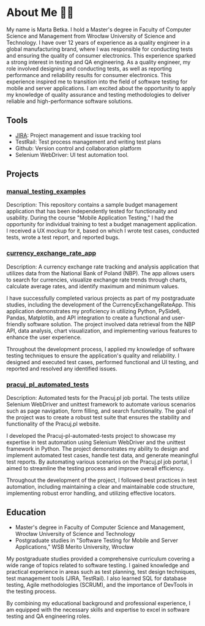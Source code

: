 <!DOCTYPE html>
<html lang="en">

<head>
  <meta charset="UTF-8">
  <meta name="viewport" content="width=device-width, initial-scale=1.0">
</head>

<body>
 <h1>About Me &#x1F64B;&#x200D;&#x2640;&#xFE0F;</h1>
  <p>My name is Marta Betka. I hold a Master's degree in Faculty of Computer Science and Management from Wrocław University of Science and Technology. I have over 12 years of experience as a quality engineer in a global manufacturing brand, where I was responsible for conducting tests and ensuring the quality of consumer electronics. This experience sparked a strong interest in testing and QA engineering. As a quality engineer, my role involved designing and conducting tests, as well as reporting performance and reliability results for consumer electronics. This experience inspired me to transition into the field of software testing for mobile and server applications. I am excited about the opportunity to apply my knowledge of quality assurance and testing methodologies to deliver reliable and high-performance software solutions.</p>

  <h2>Tools</h2>
  <ul>
    <li><a href="https://drive.google.com/drive/folders/1GglPppQT9fQdYuoqHn1Ou5it5HREB1su?usp=sharing" style="text-decoration: underline;">JIRA</a>: Project management and issue tracking tool</li>
    <li>TestRail: Test process management and writing test plans</li>
    <li>Github: Version control and collaboration platform</li>
    <li>Selenium WebDriver: UI test automation tool.</li>
  </ul>

  <h2>Projects</h2>
  <h3><a href="https://github.com/Martabtk/manual_testing_examples">manual_testing_examples</a></h3>
  <p>Description: This repository contains a sample budget management application that has been independently tested for functionality and usability. During the course "Mobile Application Testing," I had the opportunity for individual training to test a budget management application. I received a UX mockup for it, based on which I wrote test cases, conducted tests, wrote a test report, and reported bugs.</p>

  <h3><a href="https://github.com/Martabtk/CurrencyExchangeRateApp.git">currency_exchange_rate_app</a></h3>
  <p>Description: A currency exchange rate tracking and analysis application that utilizes data from the National Bank of Poland (NBP). The app allows users to search for currencies, visualize exchange rate trends through charts, calculate average rates, and identify maximum and minimum values.</p>
  <p>I have successfully completed various projects as part of my postgraduate studies, including the development of the CurrencyExchangeRateApp. This application demonstrates my proficiency in utilizing Python, PySide6, Pandas, Matplotlib, and API integration to create a functional and user-friendly software solution. The project involved data retrieval from the NBP API, data analysis, chart visualization, and implementing various features to enhance the user experience.</p>
  <p>Throughout the development process, I applied my knowledge of software testing techniques to ensure the application's quality and reliability. I designed and executed test cases, performed functional and UI testing, and reported and resolved any identified issues.</p>

  <h3><a href="https://github.com/Martabtk/Pracuj-pl-automated-tests">pracuj_pl_automated_tests</a></h3>
  <p>Description: Automated tests for the Pracuj.pl job portal. The tests utilize Selenium WebDriver and unittest framework to automate various scenarios such as page navigation, form filling, and search functionality. The goal of the project was to create a robust test suite that ensures the stability and functionality of the Pracuj.pl website.</p>
  <p>I developed the Pracuj-pl-automated-tests project to showcase my expertise in test automation using Selenium WebDriver and the unittest framework in Python. The project demonstrates my ability to design and implement automated test cases, handle test data, and generate meaningful test reports. By automating various scenarios on the Pracuj.pl job portal, I aimed to streamline the testing process and improve overall efficiency.</p>
  <p>Throughout the development of the project, I followed best practices in test automation, including maintaining a clear and maintainable code structure, implementing robust error handling, and utilizing effective locators.</p>

 <h2>Education</h2>
  <ul>
    <li>Master's degree in Faculty of Computer Science and Management, Wrocław University of Science and Technology</li>
    <li>Postgraduate studies in "Software Testing for Mobile and Server Applications," WSB Merito University, Wrocław</li>
  </ul>
  <p>My postgraduate studies provided a comprehensive curriculum covering a wide range of topics related to software testing. I gained knowledge and practical experience in areas such as test planning, test design techniques, test management tools (JIRA, TestRail). I also learned SQL for database testing, Agile methodologies (SCRUM), and the importance of DevTools in the testing process.</p>

  <p>By combining my educational background and professional experience, I am equipped with the necessary skills and expertise to excel in software testing and QA engineering roles.</p>
</body>

</html>

